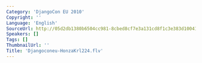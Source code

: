 ```yaml
---
Category: 'DjangoCon EU 2010'
Copyright: ''
Language: 'English'
SourceUrl: http://05d2db1380b6504cc981-8cbed8cf7e3a131cd8f1c3e383d10041.r93.cf2.rackcdn.com/djangocon-eu-2010/Djangoconeu-HonzaKrl224.flv
Speakers: []
Tags: []
ThumbnailUrl: ''
Title: 'Djangoconeu-HonzaKrl224.flv'
---
```

